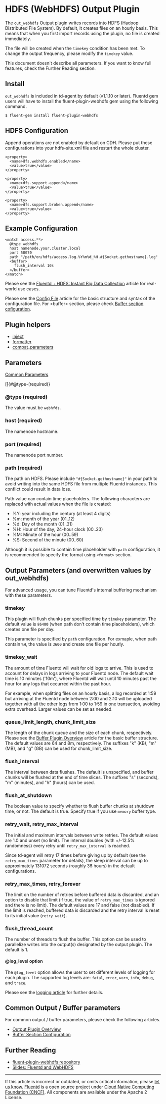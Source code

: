 # HDFS (WebHDFS) Output Plugin

The `out_webhdfs` Output plugin writes records into HDFS (Hadoop
Distributed File System). By default, it creates files on an hourly
basis. This means that when you first import records using the plugin,
no file is created immediately.

The file will be created when the `timekey` condition has been met. To
change the output frequency, please modify the `timekey` value.

This document doesn\'t describe all parameters. If you want to know full
features, check the Further Reading section.


## Install

`out_webhdfs` is included in td-agent by default (v1.1.10 or later).
Fluentd gem users will have to install the fluent-plugin-webhdfs gem
using the following command.

``` {.CodeRay}
$ fluent-gem install fluent-plugin-webhdfs
```


## HDFS Configuration

Append operations are not enabled by default on CDH. Please put these
configurations into your hdfs-site.xml file and restart the whole
cluster.

``` {.CodeRay}
<property>
  <name>dfs.webhdfs.enabled</name>
  <value>true</value>
</property>

<property>
  <name>dfs.support.append</name>
  <value>true</value>
</property>

<property>
  <name>dfs.support.broken.append</name>
  <value>true</value>
</property>
```


## Example Configuration

``` {.CodeRay}
<match access.**>
  @type webhdfs
  host namenode.your.cluster.local
  port 50070
  path "/path/on/hdfs/access.log.%Y%m%d_%H.#{Socket.gethostname}.log"
  <buffer>
    flush_interval 10s
  </buffer>
</match>
```

Please see the [Fluentd + HDFS: Instant Big Data Collection](http-to-hdfs) article for real-world use cases.

Please see the [Config File](/configuration/config-file.md) article for the basic
structure and syntax of the configuration file. For \<buffer\> section,
please check [Buffer section cofiguration](/configuration/buffer-section.md).


## Plugin helpers

-   [inject](/articles/api-plugin-helper-inject.md)
-   [formatter](/articles/api-plugin-helper-formatter.md)
-   [compat\_parameters](/articles/api-plugin-helper-compat_parameters.md)


## Parameters

[Common Parameters](/configuration/plugin-common-parameters.md)

[]{#@type-(required)}

### \@type (required)

The value must be `webhfds`.


### host (required)

The namenode hostname.


### port (required)

The namenode port number.


### path (required)

The path on HDFS. Please include `"#{Socket.gethostname}"` in your path
to avoid writing into the same HDFS file from multiple Fluentd
instances. This conflict could result in data loss.

Path value can contain time placeholders. The following characters are
replaced with actual values when the file is created:

-   \%Y: year including the century (at least 4 digits)
-   \%m: month of the year (01..12)
-   \%d: Day of the month (01..31)
-   \%H: Hour of the day, 24-hour clock (00..23)
-   \%M: Minute of the hour (00..59)
-   \%S: Second of the minute (00..60)

Although it is possible to contain time placeholder with `path`
configuration, it is recommended to specify the format using `<format>`
section.


## Output Parameters (and overwritten values by out\_webhdfs)

For advanced usage, you can tune Fluentd's internal buffering mechanism
with these parameters.


### timekey

This plugin will flush chunks per specified time by `timekey` parameter.
The default value is `86400` (when path don't contain time
placeholders), which creates one file per day.

This parameter is specified by `path` configuration. For exmaple, when
path contain `%H`, the value is `3600` and create one file per hourly.


### timekey\_wait

The amount of time Fluentd will wait for old logs to arrive. This is
used to account for delays in logs arriving to your Fluentd node. The
default wait time is 10 minutes ('10m'), where Fluentd will wait until
10 minutes past the hour for any logs that occurred within the past
hour.

For example, when splitting files on an hourly basis, a log recorded at
1:59 but arriving at the Fluentd node between 2:00 and 2:10 will be
uploaded together with all the other logs from 1:00 to 1:59 in one
transaction, avoiding extra overhead. Larger values can be set as
needed.


### queue\_limit\_length, chunk\_limit\_size

The length of the chunk queue and the size of each chunk, respectively.
Please see the [Buffer Plugin Overview](/articles/buffer-plugin-overview.md) article
for the basic buffer structure. The default values are 64 and 8m,
respectively. The suffixes "k" (KB), "m" (MB), and "g" (GB) can be used
for chunk\_limit\_size.


### flush\_interval

The interval between data flushes. The default is unspecified, and
buffer chunks will be flushed at the end of time slices. The suffixes
"s" (seconds), "m" (minutes), and "h" (hours) can be used.


### flush\_at\_shutdown

The boolean value to specify whether to flush buffer chunks at shutdown
time, or not. The default is true. Specify true if you use `memory`
buffer type.


### retry\_wait, retry\_max\_interval

The initial and maximum intervals between write retries. The default
values are 1.0 and unset (no limit). The interval doubles (with +/-12.5%
randomness) every retry until `retry_max_interval` is reached.

Since td-agent will retry 17 times before giving up by default (see the
`retry_max_times` parameter for details), the sleep interval can be up
to approximately 131072 seconds (roughly 36 hours) in the default
configurations.


### retry\_max\_times, retry\_forever

The limit on the number of retries before buffered data is discarded,
and an option to disable that limit (if true, the value of
`retry_max_times` is ignored and there is no limit). The default values
are 17 and false (not disabled). If the limit is reached, buffered data
is discarded and the retry interval is reset to its initial value
(`retry_wait`).


### flush\_thread\_count

The number of threads to flush the buffer. This option can be used to
parallelize writes into the output(s) designated by the output plugin.
The default is 1.

#### \@log\_level option

The `@log_level` option allows the user to set different levels of
logging for each plugin. The supported log levels are: `fatal`, `error`,
`warn`, `info`, `debug`, and `trace`.

Please see the [logging article](/articles/logging.md) for further details.


## Common Output / Buffer parameters

For common output / buffer parameters, please check the following
articles.

-   [Output Plugin Overview](/articles/output-plugin-overview.md)
-   [Buffer Section Configuration](/configuration/buffer-section.md)


## Further Reading

-   [fluent-plugin-webhdfs repository](https://github.com/fluent/fluent-plugin-webhdfs)
-   [Slides: Fluentd and WebHDFS](http://www.slideshare.net/tagomoris/fluentd-and-webhdfs)


------------------------------------------------------------------------

If this article is incorrect or outdated, or omits critical information, please [let us know](https://github.com/fluent/fluentd-docs/issues?state=open).
[Fluentd](http://www.fluentd.org/) is a open source project under [Cloud Native Computing Foundation (CNCF)](https://cncf.io/). All components are available under the Apache 2 License.
